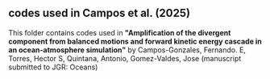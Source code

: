 ## codes used in Campos et al. (2025)

This folder contains codes used in **"Amplification of the divergent component from balanced motions and forward kinetic energy cascade in an ocean-atmosphere simulation"** by Campos-Gonzales, Fernando. E, Torres, Hector S, Quintana, Antonio,
Gomez-Valdes, Jose (manuscript submitted to JGR: Oceans)  
